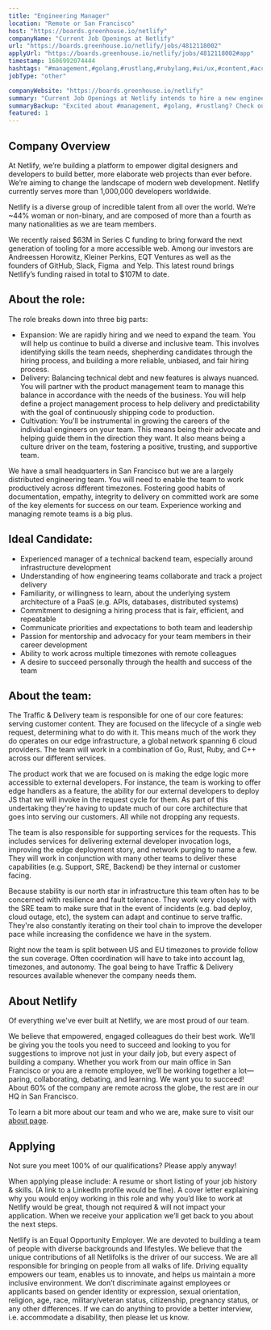 ```yaml
---
title: "Engineering Manager"
location: "Remote or San Francisco"
host: "https://boards.greenhouse.io/netlify"
companyName: "Current Job Openings at Netlify"
url: "https://boards.greenhouse.io/netlify/jobs/4812118002"
applyUrl: "https://boards.greenhouse.io/netlify/jobs/4812118002#app"
timestamp: 1606992074444
hashtags: "#management,#golang,#rustlang,#rubylang,#ui/ux,#content,#accountant,#git,#operations,#figma"
jobType: "other"

companyWebsite: "https://boards.greenhouse.io/netlify"
summary: "Current Job Openings at Netlify intends to hire a new engineering manager. If you have experience working and managing remote teams is a big plus, consider applying."
summaryBackup: "Excited about #management, #golang, #rustlang? Check out this job post!"
featured: 1
---
```


## Company Overview

At Netlify, we’re building a platform to empower digital designers and developers to build better, more elaborate web projects than ever before. We’re aiming to change the landscape of modern web development. Netlify currently serves more than 1,000,000 developers worldwide.

Netlify is a diverse group of incredible talent from all over the world. We’re ~44% woman or non-binary, and are composed of more than a fourth as many nationalities as we are team members.

We recently raised $63M in Series C funding to bring forward the next generation of tooling for a more accessible web. Among our investors are Andreessen Horowitz, Kleiner Perkins, EQT Ventures as well as the founders of GitHub, Slack, Figma  and Yelp. This latest round brings Netlify’s funding raised in total to $107M to date.

## About the role:

The role breaks down into three big parts:

*   Expansion: We are rapidly hiring and we need to expand the team. You will help us continue to build a diverse and inclusive team. This involves identifying skills the team needs, shepherding candidates through the hiring process, and building a more reliable, unbiased, and fair hiring process.
*   Delivery: Balancing technical debt and new features is always nuanced. You will partner with the product management team to manage this balance in accordance with the needs of the business. You will help define a project management process to help delivery and predictability with the goal of continuously shipping code to production.
*   Cultivation: You'll be instrumental in growing the careers of the individual engineers on your team. This means being their advocate and helping guide them in the direction they want. It also means being a culture driver on the team, fostering a positive, trusting, and supportive team.

We have a small headquarters in San Francisco but we are a largely distributed engineering team. You will need to enable the team to work productively across different timezones. Fostering good habits of documentation, empathy, integrity to delivery on committed work are some of the key elements for success on our team. Experience working and managing remote teams is a big plus.

## Ideal Candidate:

*   Experienced manager of a technical backend team, especially around infrastructure development
*   Understanding of how engineering teams collaborate and track a project delivery
*   Familiarity, or willingness to learn, about the underlying system architecture of a PaaS (e.g. APIs, databases, distributed systems)
*   Commitment to designing a hiring process that is fair, efficient, and repeatable
*   Communicate priorities and expectations to both team and leadership
*   Passion for mentorship and advocacy for your team members in their career development
*   Ability to work across multiple timezones with remote colleagues
*   A desire to succeed personally through the health and success of the team

## About the team:

The Traffic & Delivery team is responsible for one of our core features: serving customer content. They are focused on the lifecycle of a single web request, determining what to do with it. This means much of the work they do operates on our edge infrastructure, a global network spanning 6 cloud providers. The team will work in a combination of Go, Rust, Ruby, and C++ across our different services.

The product work that we are focused on is making the edge logic more accessible to external developers. For instance, the team is working to offer edge handlers as a feature, the ability for our external developers to deploy JS that we will invoke in the request cycle for them. As part of this undertaking they're having to update much of our core architecture that goes into serving our customers. All while not dropping any requests.

The team is also responsible for supporting services for the requests. This includes services for delivering external developer invocation logs, improving the edge deployment story, and network purging to name a few. They will work in conjunction with many other teams to deliver these capabilities (e.g. Support, SRE, Backend) be they internal or customer facing.

Because stability is our north star in infrastructure this team often has to be concerned with resilience and fault tolerance. They work very closely with the SRE team to make sure that in the event of incidents (e.g. bad deploy, cloud outage, etc), the system can adapt and continue to serve traffic. They're also constantly iterating on their tool chain to improve the developer pace while increasing the confidence we have in the system.

Right now the team is split between US and EU timezones to provide follow the sun coverage. Often coordination will have to take into account lag, timezones, and autonomy. The goal being to have Traffic & Delivery resources available whenever the company needs them.

## About Netlify

Of everything we've ever built at Netlify, we are most proud of our team.

We believe that empowered, engaged colleagues do their best work. We’ll be giving you the tools you need to succeed and looking to you for suggestions to improve not just in your daily job, but every aspect of building a company. Whether you work from our main office in San Francisco or you are a remote employee, we’ll be working together a lot—paring, collaborating, debating, and learning. We want you to succeed! About 60% of the company are remote across the globe, the rest are in our HQ in San Francisco.

To learn a bit more about our team and who we are, make sure to visit our [about page](http://netlify.com/about).

## Applying

Not sure you meet 100% of our qualifications? Please apply anyway!

When applying please include: A resume or short listing of your job history & skills. (A link to a LinkedIn profile would be fine). A cover letter explaining why you would enjoy working in this role and why you’d like to work at Netlify would be great, though not required & will not impact your application. When we receive your application we’ll get back to you about the next steps.

Netlify is an Equal Opportunity Employer. We are devoted to building a team of people with diverse backgrounds and lifestyles. We believe that the unique contributions of all Netlifolks is the driver of our success. We are all responsible for bringing on people from all walks of life. Driving equality empowers our team, enables us to innovate, and helps us maintain a more inclusive environment. We don’t discriminate against employees or applicants based on gender identity or expression, sexual orientation, religion, age, race, military/veteran status, citizenship, pregnancy status, or any other differences. If we can do anything to provide a better interview, i.e. accommodate a disability, then please let us know.
